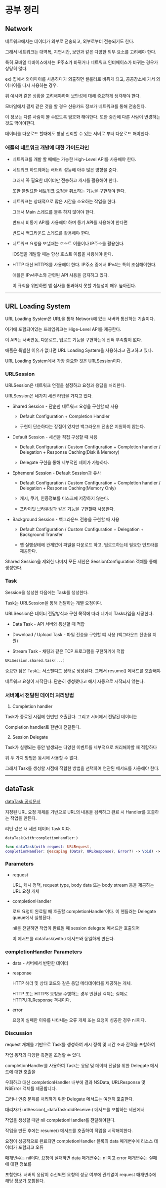# 공부 정리

## Network

네트워크에서는 데이터가 외부로 전송되고, 외부로부터 전송되기도 한다.

그래서 네트워크는 대역폭, 지연시간, 보안과 같은 다양한 외부 요소를 고려해야 한다.

특히 모바일 디바이스에서는 IP주소가 바뀌거나 네트워크 인터페이스가 바뀌는 경우가 상당히 많다.

ex) 집에서 와이파이를 사용하다가 외출하면 셀룰러로 바뀌게 되고, 공공장소에 가서 와이파이를 다시 사용하는 경우.

위 예시와 같은 상황을 고려해야하며 보안성에 대해 중요하게 생각해야 한다.

모바일에서 결제 같은 것을 할 경우 신용카드 정보가 네트워크를 통해 전송된다.

이 정보는 다른 사람이 볼 수없도록 암호화 해야한다. 또한 중간에 다른 사람이 변경하는 것도 막아야한다.

데이터를 다운로드 할때에도 항상 신뢰할 수 있는 서버로 부터 다운로드 해야한다.

### 애플의 네트워크 개발에 대한 가이드라인

- 네트워크를 개발 할 때에는 가능한 High-Level API를 사용해야 한다.

- 네트워크 하드웨어는 배터리 성능에 아주 많은 영향을 준다.

  그래서 꼭 필요한 데이터만 전송하고 캐시를 활용해야 한다.

  또한 불필요한 네트워크 요청을 취소하는 기능을 구현해야 한다.

- 네트워크는 상대적으로 많은 시간을 소요하는 작업을 한다.

  그래서 Main 스레드를 블록 하지 않아야 한다.

  반드시 비동기 API를 사용해야 하며 동기 API를 사용해야 한다면

  반드시 백그라운드 스레드를 활용해야 한다.

- 네트워크 요청을 보낼때는 호스트 이름이나 IP주소를 활용한다.

  iOS앱을 개발할 때는 항상 호스트 이름을 사용해야 한다.

- HTTP 대신 HTTPS를 사용해야 한다. IP주소 중에서 IPv4는 특히 조심해야한다.

  애플은 IPv4주소와 관련된 API 사용을 금지하고 있다.

  이 규칙을 위반하면 앱 심사를 통과하지 못할 가능성이 매우 높아진다.

---

## URL Loading System

URL Loading System은 URL을 통해 Network에 있는 서버와 통신하는 기술이다.

여기에 포함되어있는 프레임워크는 Hige-Level API를 제공한다.

이 API는 서버연동, 다운로드, 업로드 기능을 구현하는데 전혀 부족함이 없다.

애플은 특별한 이유가 없다면 URL Loading System을 사용하라고 권고하고 있다.

URL Loading System에서 가장 중요한 것은 URLSession이다.

### URLSession

URLSession은 네트워크 연결을 설정하고 요청과 응답을 처리한다.

URLSession은 네가지 세션 타입을 가지고 있다.

- Shared Session - 단순한 네트워크 요청을 구현할 떄 사용

  - Default Configuration + Completion Handler

  - 구현이 단순하다는 장점이 있지만 백그라운드 전송은 지원하지 않는다.

- Default Session - 세션을 직접 구성할 때 사용

  - Default Configuration / Custom Configuration + Completion handler / Delegation + Response Caching(Disk & Memory)

  - Delegate 구현을 통해 세부적인 제어가 가능하다.

- Ephemeral Session - Default Session과 유사

  - Default Configuration / Custom Configuration + Completion handler / Delegation + Response Caching(Memory Only)

  - 캐시, 쿠키, 인증정보를 디스크에 저장하지 않는다.

  - 프라이빗 브라우징과 같은 기능을 구현할때 사용한다.

- Background Session - 백그라운드 전송을 구현할 때 사용

  - Default Configuration / Custom Configuration + Delegation + Background Transfer

  - 앱 실행상태에 관계없이 파일을 다운로드 하고, 업로드하는데 필요한 인프라를 제공한다.

Shared Session을 제외한 나머지 모든 세션은 SessionConfiguration 객체를 통해 생성한다.

### Task

Session을 생성한 다음에는 Task를 생성한다.

Task는 URLSession을 통해 전달하는 개별 요청이다.

URLSession은 데이터 전달방식과 구현 목적에 따라 네가지 Task타입을 제공한다.

- Data Task - API 서버와 통신할 때 적합

- Download / Upload Task - 파일 전송을 구현할 떄 사용 (백그라운드 전송을 지원)

- Stream Task - 채팅과 같은 TCP 프로그램을 구현하기에 적합

```swift
URLSession.shared.task(...)
```

중요한 점은 Task는 서스펜디드 상태로 생성된다. 그래서 resume() 메서드를 호출해야

네트워크 요청이 시작된다. 단순히 생성했다고 해서 자동으로 시작되지 않는다.

### 서버에서 전달된 데이터 처리방법

1. Completion handler

Task가 종료된 시점에 한번만 호출된다. 그리고 서버에서 전달된 데이터는

Completion handler로 한번에 전달된다.

2. Session Delegate

Task가 실행되는 동안 발생되는 다양한 이벤트를 세부적으로 처리해야할 때 적합하다

위 두 가지 방법은 동시에 사용할 수 없다.

그래서 Task를 생성할 시점에 적합한 방법을 선택하여 연관된 메서드를 사용해야 한다.

---

## dataTask

[dataTask 공식문서](https://developer.apple.com/documentation/foundation/urlsession/1407613-datatask)

지정된 URL 요청 개체를 기반으로 URL의 내용을 검색하고 완료 시 Handler를 호출하는 작업을 만든다.

리턴 값은 새 세션 데이터 Task 이다.

`dataTask(with:completionHandler:)`

```swift
func dataTask(with request: URLRequest,
completionHandler: @escaping (Data?, URLResponse?, Error?) -> Void) -> URLSessionDataTask
```

### Parameters

- request

  URL, 캐시 정책, request type, body data 또는 body stream 등을 제공하는 URL 요청 개체

- completionHandler

  로드 요청이 완료될 때 호출할 completionHandler이다. 이 핸들러는 Delegate queue에서 실행된다.

  nil을 전달하면 작업이 완료될 때 session delegate 메서드만 호출되어

  이 메서드를 dataTask(with:) 메서드와 동일하게 만든다.

### completionHandler Parameters

- data - 서버에서 반환한 데이터

- response

  HTTP 헤더 및 상태 코드와 같은 응답 메타데이터를 제공하는 개체.

  HTTP 또는 HTTPS 요청을 수행하는 경우 반환된 객체는 실제로 HTTPURLResponse 객체이다.

- error

  요청이 실패한 이유를 나타내는 오류 개체 또는 요청이 성공한 경우 nil이다.

### Discussion

request 개체를 기반으로 Task를 생성하여 캐시 정책 및 시간 초과 간격을 포함하여

작업 동작의 다양한 측면을 조정할 수 있다.

completionHandler를 사용하여 Task는 응답 및 데이터 전달을 위한 Delegate 메서드에 대한 호출을

우회하고 대신 completionHandler 내부에 결과 NSData, URLResponse 및 NSError 객체를 제공합니다.

그러나 인증 문제를 처리하기 위한 Delegate 메서드는 여전히 호출한다.

대리자가 urlSession(\_:dataTask:didReceive:) 메서드를 포함하는 세션에서

작업을 생성할 때만 nil completionHandler를 전달해야한다.

작업을 만든 후에는 resume() 메서드를 호출하여 작업을 시작해야한다.

요청이 성공적으로 완료되면 completionHandler 블록의 data 매개변수에 리소스 데이터가 포함되고 오류

매개변수는 nil이다. 요청이 실패하면 data 매개변수는 nil이고 error 매개변수는 실패에 대한 정보를

포함한다. 서버의 응답이 수신되면 요청의 성공 여부에 관계없이 request 매개변수에 해당 정보가 포함된다.
